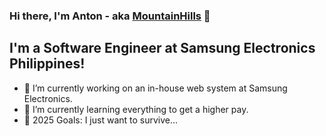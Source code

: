 ### Hi there, I'm Anton - aka [MountainHills][website] 👋

## I'm a Software Engineer at Samsung Electronics Philippines!

- 🔭 I’m currently working on an in-house web system at Samsung Electronics.
- 🌱 I’m currently learning everything to get a higher pay.
- 🥅 2025 Goals: I just want to survive...

[website]: https://www.antonbondoc.com/
[linkedin]: https://www.linkedin.com/in/anton-bondoc-7231a71b5/
